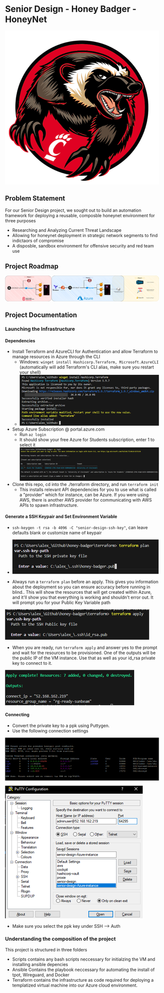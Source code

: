 # Senior Design - Honey Badger - HoneyNet

![Bearcat Badger](/src/bearcat-badger.png)

## Problem Statement

For our Senior Design project, we sought out to build an automation framework for deploying a reusable, composble honeynet environment for three purposes
- Researching and Analyzing Current Threat Landscape
- Allowing for honeynet deployment in strategic network segments to find indictaors of compromise
- A disposble, sandbox environment for offensive security and red team use

## Project Roadmap

![Project Roadmap](/src/Senior%20Design%20Roadmap.drawio.png)

## Project Documentation

### Launching the Infrastructure

#### Dependencies

- Install Terraform and AzureCLI for Authentication and allow Terraform to manage resources in Azure through the CLI
  - Windows: `winget install Hashicorp.Terraform, Microsoft.AzureCLI` (automatically will add Terraform's CLI alias, make sure you restart your shell)
  - ![terraform installation](./src/image.png)
- Setup Azure Subscription @ portal.azure.com
  - Run `az login`
  - It should show your free Azure for Students subscription, enter 1 to select it
![az login](./src/image-2.png)
- Clone this repo, cd into the ./terraform directory, and run `terraform init`
  - This installs relevant API dependencies for you to use what is called a "provider" which for instance, can be Azure. If you were using AWS, there is another AWS provider for communicating with AWS APIs to spawn infrastructure. 

#### Generate a SSH Keypair and Set Environment Variable

- `ssh-keygen -t rsa -b 4096 -C "senior-design-ssh-key"`, can leave defaults blank or customize name of keypair
- ![terraform plan](./src/image-1.png)

- Always run a `terraform plan` before an apply. This gives you information about the deployment so you can ensure accuracy before running in blind.. This will show the resources that will get created within Azure, and it'll show you that everything is working and shouldn't error out. It will prompt you for your Public Key Variable path

![terraform apply](./src/image-3.png)

- When you are ready, run `terraform apply` and answer yes to the prompt and wait for the resources to be provisioned. One of the outputs will be the public IP of the VM instance. Use that as well as your id_rsa private key to connect to it.


![results of outputs after terraform apply](./src/image-5.png)

#### Connecting

- Convert the private key to a ppk using Puttygen.
- Use the following connection settings
  
![tpot finished installation](./src/image-4.png)

![putty config](./src/image-6.png)

- Make sure you select the ppk key under SSH --> Auth

### Understanding the composition of the project

This project is structured in three folders

- Scripts contains any bash scripts neccessary for initialzing the VM and installing ansible depencies
- Ansible Contains the playbook neccessary for  automating the install of tpot, Wireguard, and Docker
- Terraform contains the infrastructure as code required for deploying a templatized virtual machine into our Azure cloud environment.